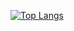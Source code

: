 [![Top Langs](https://github-readme-stats.vercel.app/api/top-langs/?username=JiNanPiWang)](https://github.com/anuraghazra/github-readme-stats)
